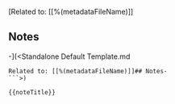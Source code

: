 [Related to: [[%(metadataFileName)]]

## Notes

-](<Standalone Default Template.md

```
Related to: [[%(metadataFileName)]]## Notes-
```>)

{{noteTitle}} 